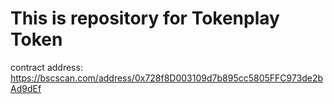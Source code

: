 # This is repository for Tokenplay Token
contract address: https://bscscan.com/address/0x728f8D003109d7b895cc5805FFC973de2bAd9dEf